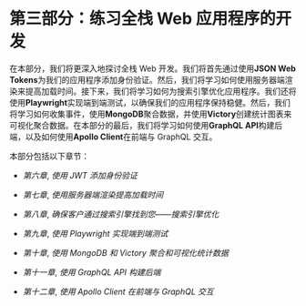 # 第三部分：练习全栈 Web 应用程序的开发

在本部分，我们将更深入地探讨全栈 Web 开发。我们将首先通过使用**JSON Web Tokens**为我们的应用程序添加身份验证。然后，我们将学习如何使用服务器端渲染来提高加载时间。接下来，我们将学习如何为搜索引擎优化应用程序。我们还将使用**Playwright**实现端到端测试，以确保我们的应用程序保持稳健。然后，我们将学习如何收集事件，使用**MongoDB**聚合数据，并使用**Victory**创建统计图表来可视化聚合数据。在本部分的最后，我们将学习如何使用**GraphQL API**构建后端，以及如何使用**Apollo Client**在前端与 GraphQL 交互。

本部分包括以下章节：

+   *第六章*, *使用 JWT 添加身份验证*

+   *第七章*, *使用服务器端渲染提高加载时间*

+   *第八章*, *确保客户通过搜索引擎找到您——搜索引擎优化*

+   *第九章*, *使用 Playwright 实现端到端测试*

+   *第十章*, *使用 MongoDB 和 Victory 聚合和可视化统计数据*

+   *第十一章*, *使用 GraphQL API 构建后端*

+   *第十二章*, *使用 Apollo Client 在前端与 GraphQL 交互*
